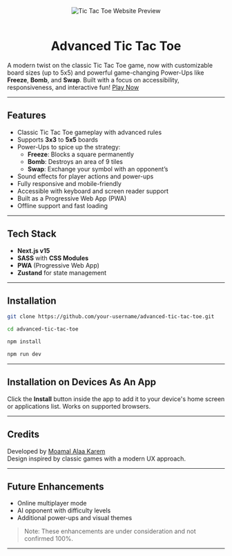 <div align="center">
  <img alt="Tic Tac Toe Website Preview" src="https://github.com/user-attachments/assets/368e17bb-06be-481a-8769-387896ade241" />
</div>

<br />
<h1 align="center">Advanced Tic Tac Toe</h1>

A modern twist on the classic Tic Tac Toe game, now with customizable board sizes (up to 5x5) and powerful game-changing Power-Ups like **Freeze**, **Bomb**, and **Swap**. Built with a focus on accessibility, responsiveness, and interactive fun! [Play Now](https://tictactoe-4x4.netlify.app)

---

## Features

- Classic Tic Tac Toe gameplay with advanced rules
- Supports **3x3** to **5x5** boards
- Power-Ups to spice up the strategy:
  - **Freeze**: Blocks a square permanently
  - **Bomb**: Destroys an area of 9 tiles
  - **Swap**: Exchange your symbol with an opponent’s
- Sound effects for player actions and power-ups
- Fully responsive and mobile-friendly
- Accessible with keyboard and screen reader support
- Built as a Progressive Web App (PWA)
- Offline support and fast loading

---

## Tech Stack

- **Next.js v15**
- **SASS** with **CSS Modules**
- **PWA** (Progressive Web App)
- **Zustand** for state management

---

## Installation

```bash
git clone https://github.com/your-username/advanced-tic-tac-toe.git
```

```bash
cd advanced-tic-tac-toe
```

```bash
npm install
```

```bash
npm run dev
```

---

## Installation on Devices As An App

Click the **Install** button inside the app to add it to your device's home screen or applications list. Works on supported browsers.

---

## Credits

Developed by [Moamal Alaa Karem](https://www.linkedin.com/in/moamal-alaa/])\
Design inspired by classic games with a modern UX approach.

---

## Future Enhancements

- Online multiplayer mode
- AI opponent with difficulty levels
- Additional power-ups and visual themes

> Note: These enhancements are under consideration and not confirmed 100%.

---
